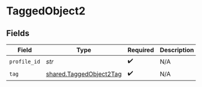 # TaggedObject2


## Fields

| Field                                                              | Type                                                               | Required                                                           | Description                                                        |
| ------------------------------------------------------------------ | ------------------------------------------------------------------ | ------------------------------------------------------------------ | ------------------------------------------------------------------ |
| `profile_id`                                                       | *str*                                                              | :heavy_check_mark:                                                 | N/A                                                                |
| `tag`                                                              | [shared.TaggedObject2Tag](../../models/shared/taggedobject2tag.md) | :heavy_check_mark:                                                 | N/A                                                                |